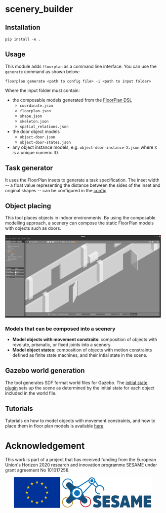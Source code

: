 # scenery_builder

## Installation

```shell
pip install -e .
```

## Usage

This module adds `floorplan` as a command line interface. You can use the `generate` command as shown below:

```shell
floorplan generate <path to config file> -i <path to input folder>
```

Where the input folder must contain:
- the composable models generated from the [FloorPlan DSL](https://github.com/secorolab/FloorPlan-DSL)
    - `coordinate.json`
    - `floorplan.json`
    - `shape.json`
    - `skeleton.json`
    - `spatial_relations.json`
- the door object models
    - `object-door.json`
    - `object-door-states.json`
- any object instance models, e.g. `object-door-instance-X.json` where `X` is a unique numeric ID.

## Task generator

It uses the FloorPlan insets to generate a task specification.
The inset width -- a float value representing the distance between the sides of the inset and original shapes -- can be configured in the [config](config/config.toml)

## Object placing

This tool places objects in indoor environments. 
By using the composable modelling approach, a scenery can compose the static FloorPlan models with objects such as doors.

![](docs/images/gazebo-screenshot.png)

### Models that can be composed into a scenery

* **Model objects with movement constraits**: composition of objects with revolute, prismatic, or fixed joints into a scenery. 
* **Model object states**: composition of objects with motion constraints defined as finite state machines, and their intial state in the scene.

## Gazebo world generation

The tool generates SDF format world files for Gazebo.
The [initial state plugin](https://github.com/secorolab/floorplan-gazebo-plugins) sets up the scene as determined by the initial state for each object included in the world file. 

## Tutorials

Tutorials on how to model objects with movement constraints, and how to place them in floor plan models is available [here](docs/tutorial.md).

# Acknowledgement

This work is part of a project that has received funding from the European Union's Horizon 2020 research and innovation programme SESAME under grant agreement No 101017258.

<p align="center">
    <img src="docs/images/EU.jpg" alt="drawing" height="100"/>
    <img src="docs/images/SESAME.jpg" alt="drawing" height="100"/>
</p>
